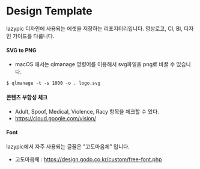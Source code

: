 # Design Template
lazypic 디자인에 사용되는 에셋을 저장하는 리포지터리입니다.
영상로고, CI, BI, 디자인 가이드를 다룹니다.

#### SVG to PNG
- macOS 에서는 qlmanage 명령어를 이용해서 svg파일을 png로 바꿀 수 있습니다.

```
$ qlmanage -t -s 1000 -o . logo.svg
```

#### 콘텐츠 부합성 체크
- Adult, Spoof, Medical, Violence, Racy 항목을 체크할 수 있다.
- https://cloud.google.com/vision/

#### Font
lazypic에서 자주 사용되는 글꼴은 "고도마음체" 입니다.


- 고도마음체 : https://design.godo.co.kr/custom/free-font.php


